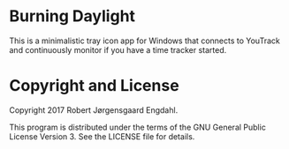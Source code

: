 # Burning Daylight
This is a minimalistic tray icon app for Windows that connects to
YouTrack and continuously monitor if you have a time tracker started.

# Copyright and License
Copyright 2017 Robert Jørgensgaard Engdahl.

This program is distributed under the terms of the GNU General Public
License Version 3.  See the LICENSE file for details.

